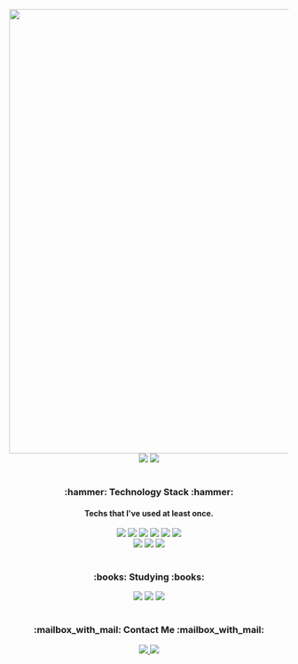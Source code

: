 <div align="center">
<!--   <img width="800px" src="https://github.com/user-attachments/assets/6e781cc3-224a-460c-abef-a357c307eb1e" /> -->
  <img width="800px" src="https://github.com/user-attachments/assets/d5f5c5c9-4a88-47cd-b22e-8f23a6301a97"/>
  <br>
  <img src="https://github-readme-stats.vercel.app/api?username=HYELIM-PARK&hide=contribs,prs&show_icons=true&theme=highcontrast" />
  <img src="https://github-readme-stats.vercel.app/api/top-langs/?username=HYELIM-PARK&layout=compact" />
</div>
<br>
<h3 align=center>:hammer: Technology Stack :hammer:</h3>
<h4 align=center>Techs that I've used at least once.</h4>
<div align=center>
  <img src="https://img.shields.io/badge/Java-344CB7?style=for-the-badge&logo=Java&logoColor=white">
  <img src="https://img.shields.io/badge/HTML5-E34F26?style=for-the-badge&logo=HTML5&logoColor=white">
  <img src="https://img.shields.io/badge/CSS3-1572B6?style=for-the-badge&logo=CSS3&logoColor=white">
  <img src="https://img.shields.io/badge/JavaScript-F7DF1E?style=for-the-badge&logo=JavaScript&logoColor=white">
  <img src="https://img.shields.io/badge/jQuery-0769AD?style=for-the-badge&logo=jQuery&logoColor=white">
  <img src="https://img.shields.io/badge/Oracle-F80000?style=for-the-badge&logo=Oracle&logoColor=white"><br>
  <img src="https://img.shields.io/badge/Spring-6DB33F?style=for-the-badge&logo=Spring&logoColor=white">
  <img src="https://img.shields.io/badge/Spring Boot-6DB33F?style=for-the-badge&logo=SpringBoot&logoColor=white">
  <img src="https://img.shields.io/badge/Bootstrap-7952B3?style=for-the-badge&logo=Bootstrap&logoColor=white">
</div>
<br>

<h3 align=center>:books: Studying :books: </h3>
<div align=center>
  <img src="https://img.shields.io/badge/Kotlin-7F52FF?style=for-the-badge&logo=Kotlin&logoColor=white">
  <img src="https://img.shields.io/badge/Android-3DDC84?style=for-the-badge&logo=Android&logoColor=white">
  <img src="https://img.shields.io/badge/Python-3776AB?style=for-the-badge&logo=Python&logoColor=white">
</div>
<br>

<h3 align=center>:mailbox_with_mail: Contact Me :mailbox_with_mail:</h3>
<div align=center>
  <a href="https://imlim.tistory.com">
    <img src="https://img.shields.io/badge/Tistory-ff5b4c?style=for-the-badge&logo=Tistory&logoColor=white">
  </a>
  <a href="mailto:byybick1127@gmail.com">
    <img
      src="https://img.shields.io/badge/Gmail-D14836?style=for-the-badge&logo=Gmail&logoColor=white">
  </a>
</div>
<br>

<!-- 
  [![Hyelim's GitHub stats](https://github-readme-stats.vercel.app/api?username=HYELIM-PARK&include_all_commits=true&theme=nord&hide_border=true&count_private=true)](https://github.com/HYELIM-PARK/github-readme-stats)
  ![Top Langs](https://github-readme-stats.vercel.app/api/top-langs/?username=HYELIM-PARK&layout=compact)
 -->
